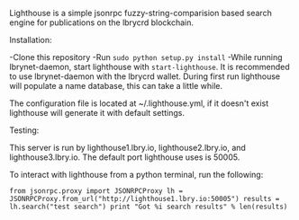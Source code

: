 Lighthouse is a simple jsonrpc fuzzy-string-comparision based search engine for publications on the lbrycrd blockchain.

Installation:

-Clone this repository
-Run `sudo python setup.py install`
-While running lbrynet-daemon, start lighthouse with `start-lighthouse`. It is recommended to use lbrynet-daemon with
the lbrycrd wallet. During first run lighthouse will populate a name database, this can take a little while.

The configuration file is located at ~/.lighthouse.yml, if it doesn't exist lighthouse will generate it with default settings.


Testing:

This server is run by lighthouse1.lbry.io, lighthouse2.lbry.io, and lighthouse3.lbry.io. The default port lighthouse uses is 50005.

To interact with lighthouse from a python terminal, run the following:

`
from jsonrpc.proxy import JSONRPCProxy
lh = JSONRPCProxy.from_url("http://lighthouse1.lbry.io:50005")
results = lh.search("test search")
print "Got %i search results" % len(results)
`